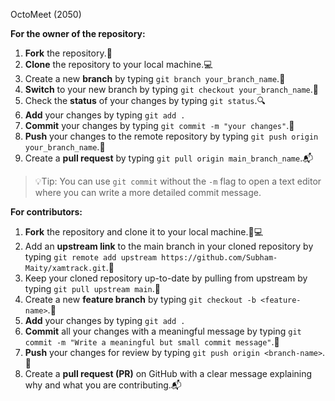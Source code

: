 OctoMeet (2050)

**For the owner of the repository:**
1. **Fork** the repository.:fork_and_knife:
2. **Clone** the repository to your local machine.:computer:
3. Create a new **branch** by typing `git branch your_branch_name`.:herb:
4. **Switch** to your new branch by typing `git checkout your_branch_name`.:twisted_rightwards_arrows:
5. Check the **status** of your changes by typing `git status`.:mag:
6. **Add** your changes by typing `git add .`
7. **Commit** your changes by typing `git commit -m "your changes"`.:speech_balloon:
8. **Push** your changes to the remote repository by typing `git push origin your_branch_name`.:rocket:
9. Create a **pull request** by typing `git pull origin main_branch_name`.:mailbox_with_mail:

> :bulb:Tip: You can use `git commit` without the `-m` flag to open a text editor where you can write a more detailed commit message.

**For contributors:**
1. **Fork** the repository and clone it to your local machine.:fork_and_knife::computer:
2. Add an **upstream link** to the main branch in your cloned repository by typing `git remote add upstream https://github.com/Subham-Maity/xamtrack.git`.:link:
3. Keep your cloned repository up-to-date by pulling from upstream by typing `git pull upstream main`.:arrows_counterclockwise:
4. Create a new **feature branch** by typing `git checkout -b <feature-name>`.:herb:
6. **Add** your changes by typing `git add .`
7. **Commit** all your changes with a meaningful message by typing `git commit -m "Write a meaningful but small commit message"`.:speech_balloon:
8. **Push** your changes for review by typing `git push origin <branch-name>`.:rocket:
9. Create a **pull request (PR)** on GitHub with a clear message explaining why and what you are contributing.:mailbox_with_mail:
